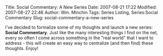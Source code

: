 Title: Social Commentary: A New Series
Date: 2007-08-21 17:22
Modified: 2007-08-27 22:46
Author: Wm. Minchin
Tags: Series Listing, Series:Social Commentary
Slug: social-commentary-a-new-series

I've decided to formalize some of my thoughts and launch a new series:
**Social Commentary**. Just like the many interesting things I find on
the net, every so often I come across something in the "real world" that
I want to address - this will create an easy way to centralize (and then
find) these thoughts. Enjoy!
